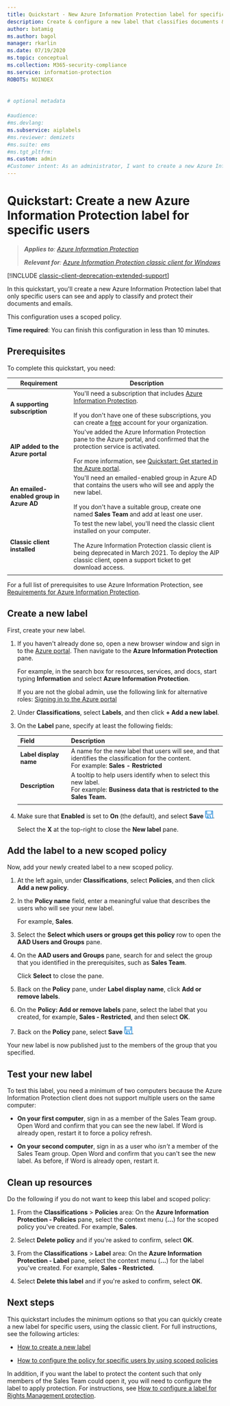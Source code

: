 ```yaml
---
title: Quickstart - New Azure Information Protection label for specific users - AIP
description: Create & configure a new label that classifies documents & emails for a subset of users by using a scoped policy.
author: batamig
ms.author: bagol
manager: rkarlin
ms.date: 07/19/2020
ms.topic: conceptual
ms.collection: M365-security-compliance
ms.service: information-protection
ROBOTS: NOINDEX


# optional metadata

#audience:
#ms.devlang:
ms.subservice: aiplabels
#ms.reviewer: demizets
#ms.suite: ems
#ms.tgt_pltfrm:
ms.custom: admin
#Customer intent: As an administrator, I want to create a new Azure Information Protection label for specific users only.
---
```


# Quickstart: Create a new Azure Information Protection label for specific users

>***Applies to**: [Azure Information Protection](https://azure.microsoft.com/pricing/details/information-protection)*
>
> ***Relevant for**: [Azure Information Protection classic client for Windows](faqs.md#whats-the-difference-between-the-azure-information-protection-classic-and-unified-labeling-clients)*

[!INCLUDE [classic-client-deprecation-extended-support](../includes/classic-client-deprecation-extended-support.md)]

In this quickstart, you'll create a new Azure Information Protection label that only specific users can see and apply to classify and protect their documents and emails.

This configuration uses a scoped policy.

**Time required**: You can finish this configuration in less than 10 minutes.

## Prerequisites

To complete this quickstart, you need:

|Requirement  |Description  |
|---------|---------|
|**A supporting subscription**     |  You'll need a subscription that includes [Azure Information Protection](https://azure.microsoft.com/pricing/details/information-protection/). </br></br>If you don't have one of these subscriptions, you can create a [free](https://admin.microsoft.com/Signup/Signup.aspx?OfferId=87dd2714-d452-48a0-a809-d2f58c4f68b7) account for your organization.       |
|**AIP added to the Azure portal**    |  You've added the Azure Information Protection pane to the Azure portal, and confirmed that the protection service is activated. </br></br>For more information, see [Quickstart: Get started in the Azure portal](quickstart-viewpolicy.md).       |
|**An emailed-enabled group in Azure AD**     | You'll need an emailed-enabled group in Azure AD that contains the users who will see and apply the new label. </br></br>If you don't have a suitable group, create one named **Sales Team** and add at least one user. |
|**Classic client installed**    |   To test the new label, you'll need the classic client installed on your computer. </br></br>The Azure Information Protection classic client is being deprecated in March  2021. To deploy the AIP classic client, open a support ticket to get download access.  |
| | |

For a full list of prerequisites to use Azure Information Protection, see [Requirements for Azure Information Protection](requirements.md).

## Create a new label

First, create your new label.

1. If you haven't already done so, open a new browser window and sign in to the [Azure portal](https://portal.azure.com). Then navigate to the **Azure Information Protection** pane.

    For example, in the search box for resources, services, and docs, start typing **Information** and select **Azure Information Protection**.

    If you are not the global admin, use the following link for alternative roles: [Signing in to the Azure portal](configure-policy.md#signing-in-to-the-azure-portal)

1. Under **Classifications**, select **Labels**, and then click **+ Add a new label**.

1. On the **Label** pane, specify at least the following fields:

    |Field  |Description  |
    |---------|---------|
    |**Label display name**     |    A name for the new label that users will see, and that identifies the classification for the content. </br>For example: **Sales - Restricted**    |
    |**Description**     |   A tooltip to help users identify when to select this new label. </br> For example: **Business data that is restricted to the Sales Team.**     |
    | | | 

1. Make sure that **Enabled** is set to **On** (the default), and select  **Save** ![Save](media/qs-tutor/save-icon.png "Save").

    Select the **X** at the top-right to close the **New label** pane.

## Add the label to a new scoped policy

Now, add your newly created label to a new scoped policy.

1. At the left again, under **Classifications**, select **Policies**, and then click **Add a new policy**.

1. In the **Policy name** field, enter a meaningful value that describes the users who will see your new label.

    For example, **Sales**.

1. Select the **Select which users or groups get this policy** row to open the **AAD Users and Groups** pane.

1. On the **AAD users and Groups** pane, search for and select the group that you identified in the prerequisites, such as **Sales Team**.

    Click **Select** to close the pane.

1. Back on the **Policy** pane, under **Label display name**, click **Add or remove labels**.

1. On the **Policy: Add or remove labels** pane, select the label that you created, for example, **Sales - Restricted**, and then select **OK**.

1. Back on the **Policy** pane, select  **Save** ![Save](media/qs-tutor/save-icon.png "Save").

Your new label is now published just to the members of the group that you specified.

## Test your new label

To test this label, you need a minimum of two computers because the Azure Information Protection client does not support multiple users on the same computer:

- **On your first computer**, sign in as a member of the Sales Team group. Open Word and confirm that you can see the new label. If Word is already open, restart it to force a policy refresh.

- **On your second computer**, sign in as a user who *isn't* a member of the Sales Team group. Open Word and confirm that you can't see the new label. As before, if Word is already open, restart it.

## Clean up resources

Do the following if you do not want to keep this label and scoped policy:

1. From the **Classifications** > **Policies** area: On the **Azure Information Protection - Policies** pane, select the context menu (**...**) for the scoped policy you've created. For example, **Sales**.

1. Select **Delete policy** and if you're asked to confirm, select **OK**.

1. From the **Classifications** > **Label** area: On the **Azure Information Protection - Label** pane, select the context menu (**...**) for the label you've created.  For example, **Sales - Restricted**.

1. Select **Delete this label** and if you're asked to confirm, select **OK**.

## Next steps

This quickstart includes the minimum options so that you can quickly create a new label for specific users, using the classic client. For full instructions, see the following articles:

- [How to create a new label](configure-policy-new-label.md)

- [How to configure the policy for specific users by using scoped policies](configure-policy-scope.md)

In addition, if you want the label to protect the content such that only members of the Sales Team could open it, you will need to configure the label to apply protection. For instructions, see [How to configure a label for Rights Management protection](configure-policy-protection.md).
